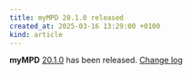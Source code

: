 ```yaml
---
title: myMPD 20.1.0 released
created_at: 2025-03-16 13:29:00 +0100
kind: article
---
```


**myMPD** [20.1.0](https://github.com/jcorporation/myMPD/releases/tag/v20.1.0) has been released.
[Change log](https://raw.githubusercontent.com/jcorporation/myMPD/v20.1.0/CHANGELOG.md)
